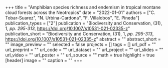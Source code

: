 +++
title = "Amphibian species richness and endemism in tropical montane cloud forests across the Neotropics"
date = "2022-01-01"
authors = ["C. Tobar-Suarez", "N. Urbina-Cardona", "F. Villalobos", "E. Pineda"]
publication_types = ["2"]
publication = "Biodiversity and Conservation, (31), 1, _pp. 295-313_, https://doi.org/10.1007/s10531-021-02335-z"
publication_short = "Biodiversity and Conservation, (31), 1, _pp. 295-313_, https://doi.org/10.1007/s10531-021-02335-z"
abstract = ""
abstract_short = ""
image_preview = ""
selected = false
projects = []
tags = []
url_pdf = ""
url_preprint = ""
url_code = ""
url_dataset = ""
url_project = ""
url_slides = ""
url_video = ""
url_poster = ""
url_source = ""
math = true
highlight = true
[header]
image = ""
caption = ""
+++
